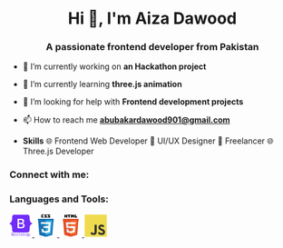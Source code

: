 <h1 align="center">Hi 👋, I'm Aiza Dawood</h1>
<h3 align="center">A passionate frontend developer from Pakistan</h3>


- 🔭 I’m currently working on **an Hackathon project**

- 🌱 I’m currently learning **three.js animation**

- 🤝 I’m looking for help with **Frontend development projects**

- 📫 How to reach me **abubakardawood901@gmail.com**
- **Skills**  🌐 Frontend Web Developer 🎨 UI/UX Designer 💼 Freelancer 🌐Three.js Developer

<h3 align="left">Connect with me:</h3>
<p align="left">
</p>

<h3 align="left">Languages and Tools:</h3>
<p align="left"> <a href="https://getbootstrap.com" target="_blank" rel="noreferrer"> <img src="https://raw.githubusercontent.com/devicons/devicon/master/icons/bootstrap/bootstrap-plain-wordmark.svg" alt="bootstrap" width="40" height="40"/> </a> <a href="https://www.w3schools.com/css/" target="_blank" rel="noreferrer"> <img src="https://raw.githubusercontent.com/devicons/devicon/master/icons/css3/css3-original-wordmark.svg" alt="css3" width="40" height="40"/> </a> <a href="https://www.w3.org/html/" target="_blank" rel="noreferrer"> <img src="https://raw.githubusercontent.com/devicons/devicon/master/icons/html5/html5-original-wordmark.svg" alt="html5" width="40" height="40"/> </a> <a href="https://developer.mozilla.org/en-US/docs/Web/JavaScript" target="_blank" rel="noreferrer"> <img src="https://raw.githubusercontent.com/devicons/devicon/master/icons/javascript/javascript-original.svg" alt="javascript" width="40" height="40"/> </a> </p>



